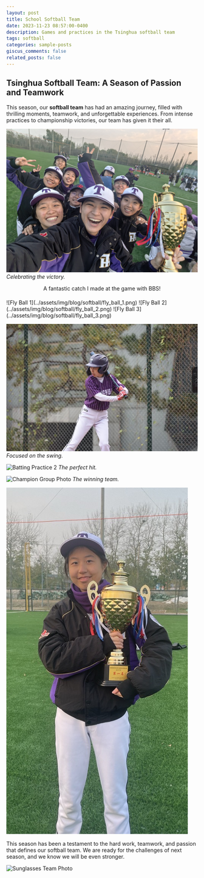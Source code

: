 ```yaml
---
layout: post
title: School Softball Team
date: 2023-11-23 08:57:00-0400
description: Games and practices in the Tsinghua softball team
tags: softball
categories: sample-posts
giscus_comments: false
related_posts: false
---
```


## Tsinghua Softball Team: A Season of Passion and Teamwork

This season, our **softball team** has had an amazing journey, filled with thrilling moments, teamwork, and unforgettable experiences. 
From intense practices to championship victories, our team has given it their all.

![Championship Cheer](../assets/img/blog/softball/champion_cheer.jpg)
*Celebrating the victory.*

<div style="text-align: center; margin-bottom: 20px;">
    A fantastic catch I made at the game with BBS!
</div>

<div style="display: flex; gap: 15px; flex-wrap: wrap; justify-content: center;">
    ![Fly Ball 1](../assets/img/blog/softball/fly_ball_1.png)
    ![Fly Ball 2](../assets/img/blog/softball/fly_ball_2.png)
    ![Fly Ball 3](../assets/img/blog/softball/fly_ball_3.png)
</div>


![Batting Practice 1](../assets/img/blog/softball/batting_1.jpg)
*Focused on the swing.*

![Batting Practice 2](../assets/img/blog/softball/batting_2.png)
*The perfect hit.*




![Champion Group Photo](../assets/img/blog/softball/champion_group.jpg)
*The winning team.*

![Individual Champion](../assets/img/blog/softball/champion_individual.jpg)

This season has been a testament to the hard work, teamwork, and passion that defines our softball team. We are ready for the challenges of next season, and we know we will be even stronger.

![Sunglasses Team Photo](../assets/img/blog/softball/sunglasses.jpg)